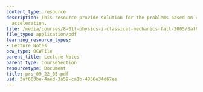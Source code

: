 ```yaml
---
content_type: resource
description: This resource provide solution for the problems based on velocity and
  acceleration.
file: /media/courses/8-01l-physics-i-classical-mechanics-fall-2005/3af663be4aed3a59ca1b4856e34d67ee_prs_09_22_05.pdf
file_type: application/pdf
learning_resource_types:
- Lecture Notes
ocw_type: OCWFile
parent_title: Lecture Notes
parent_type: CourseSection
resourcetype: Document
title: prs_09_22_05.pdf
uid: 3af663be-4aed-3a59-ca1b-4856e34d67ee
---
```

